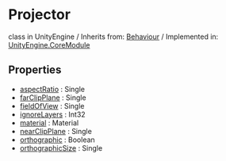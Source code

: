 # Projector
class in UnityEngine
 / Inherits from: <a href="https://docs.unity3d.com/6000.1/Documentation/ScriptReference/Behaviour.html">Behaviour</a> / Implemented in: <a href="https://docs.unity3d.com/6000.1/Documentation/ScriptReference/UnityEngine.CoreModule.html">UnityEngine.CoreModule</a>

## Properties
- <a href="https://docs.unity3d.com/6000.1/Documentation/ScriptReference/Projector-aspectRatio.html">aspectRatio</a> : Single
- <a href="https://docs.unity3d.com/6000.1/Documentation/ScriptReference/Projector-farClipPlane.html">farClipPlane</a> : Single
- <a href="https://docs.unity3d.com/6000.1/Documentation/ScriptReference/Projector-fieldOfView.html">fieldOfView</a> : Single
- <a href="https://docs.unity3d.com/6000.1/Documentation/ScriptReference/Projector-ignoreLayers.html">ignoreLayers</a> : Int32
- <a href="https://docs.unity3d.com/6000.1/Documentation/ScriptReference/Projector-material.html">material</a> : Material
- <a href="https://docs.unity3d.com/6000.1/Documentation/ScriptReference/Projector-nearClipPlane.html">nearClipPlane</a> : Single
- <a href="https://docs.unity3d.com/6000.1/Documentation/ScriptReference/Projector-orthographic.html">orthographic</a> : Boolean
- <a href="https://docs.unity3d.com/6000.1/Documentation/ScriptReference/Projector-orthographicSize.html">orthographicSize</a> : Single
